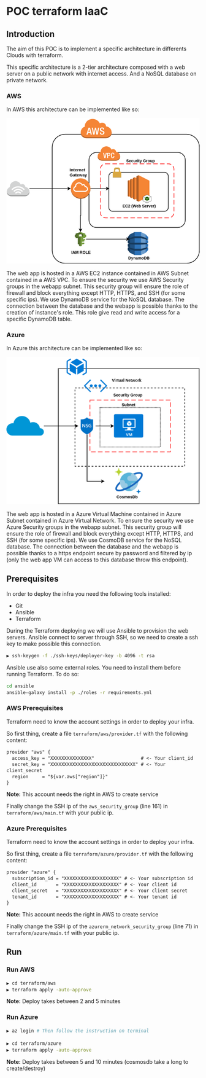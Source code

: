 # POC terraform IaaC

## Introduction

The aim of this POC is to implement a specific architecture in differents Clouds with terraform.

This specific architecture is a 2-tier architecture composed with a web server on a public network with internet access. 
And a NoSQL database on private network.

### AWS

In AWS this architecture can be implemented like so:

<p align="center">
  <img src="docs/img/aws_infra.png"
  alt="Aws corresponding architecture"/>
</p>

The web app is hosted in a AWS EC2 instance contained in AWS Subnet contained in a AWS VPC.
To ensure the security we use AWS Security groups in the webapp subnet. This security group will ensure the role of
firewall and block everything except HTTP, HTTPS, and SSH (for some specific ips).
We use DynamoDB service for the NoSQL database.
The connection between the database and the webapp is possible thanks to the creation of instance's role. This role
give read and write access for a specific DynamoDB table.

### Azure

In Azure this architecture can be implemented like so:

<p align="center">
  <img src="docs/img/azure_infra.png"
  alt="Azure corresponding architecture"/>
</p>

The web app is hosted in a Azure Virtual Machine contained in Azure Subnet contained in Azure Virtual Network.
To ensure the security we use Azure Security groups in the webapp subnet. This security group will ensure the role of
firewall and block everything except HTTP, HTTPS, and SSH (for some specific ips).
We use CosmoDB service for the NoSQL database.
The connection between the database and the webapp is possible thanks to a https endpoint secure by password 
and filtered by ip (only the web app VM can access to this database throw this endpoint).

## Prerequisites

In order to deploy the infra you need the following tools installed:

 - Git
 - Ansible
 - Terraform

During the Terraform deploying we will use Ansible to provision the web servers. Ansible connect to server through SSH,
so we need to create a ssh key to make possible this connection.

```bash
▶ ssh-keygen -f ./ssh-keys/deployer-key -b 4096 -t rsa 
```

Ansible use also some external roles. You need to install them before running Terraform. To do so:
```bash
cd ansible
ansible-galaxy install -p ./roles -r requirements.yml
```

### AWS Prerequisites

Terraform need to know the account settings in order to deploy your infra.

So first thing, create a file `terraform/aws/provider.tf` with the following content:

```hcl-terraform
provider "aws" {
  access_key = "XXXXXXXXXXXXXXX"                 # <- Your client_id
  secret_key = "XXXXXXXXXXXXXXXXXXXXXXXXXXXXXXX" # <- Your client_secret
  region     = "${var.aws["region"]}"
}
```

<b>Note:</b> This account needs the right in AWS to create service

Finally change the SSH ip of the `aws_security_group` (line 161) in `terraform/aws/main.tf` with your public ip.

### Azure Prerequisites

Terraform need to know the account settings in order to deploy your infra.

So first thing, create a file `terraform/azure/provider.tf` with the following content:

```hcl-terraform
provider "azure" {
  subscription_id = "XXXXXXXXXXXXXXXXXXXX" # <- Your subscription id
  client_id       = "XXXXXXXXXXXXXXXXXXXX" # <- Your client id
  client_secret   = "XXXXXXXXXXXXXXXXXXXX" # <- Your client secret
  tenant_id       = "XXXXXXXXXXXXXXXXXXXX" # <- Your tenant id
}
```

<b>Note:</b> This account needs the right in AWS to create service

Finally change the SSH ip of the `azurerm_network_security_group` (line 71) in `terraform/azure/main.tf` with your public ip.

## Run

### Run AWS

```bash
▶ cd terraform/aws
▶ terraform apply -auto-approve
```

<b>Note:</b> Deploy takes between 2 and 5 minutes

### Run Azure

```bash
▶ az login # Then follow the instruction on terminal

▶ cd terraform/azure
▶ terraform apply -auto-approve
```

<b>Note:</b> Deploy takes between 5 and 10 minutes (cosmosdb take a long to create/destroy)
